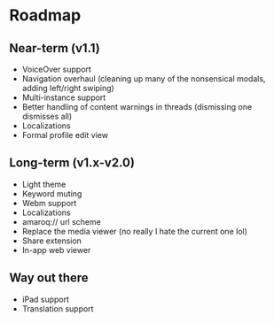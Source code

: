 # Roadmap

## Near-term (v1.1)
* VoiceOver support
* Navigation overhaul (cleaning up many of the nonsensical modals, adding left/right swiping)
* Multi-instance support
* Better handling of content warnings in threads (dismissing one dismisses all)
* Localizations
* Formal profile edit view

## Long-term (v1.x-v2.0)
* Light theme
* Keyword muting
* Webm support
* Localizations
* amaroq:// url scheme
* Replace the media viewer (no really I hate the current one lol)
* Share extension
* In-app web viewer

## Way out there
* iPad support
* Translation support
